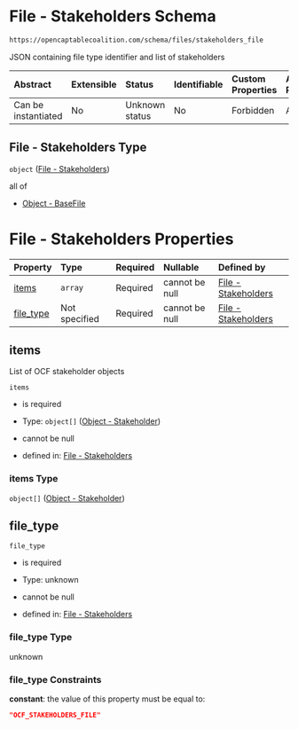 # File - Stakeholders Schema

```txt
https://opencaptablecoalition.com/schema/files/stakeholders_file
```

JSON containing file type identifier and list of stakeholders

| Abstract            | Extensible | Status         | Identifiable | Custom Properties | Additional Properties | Access Restrictions | Defined In                                                                                             |
| :------------------ | :--------- | :------------- | :----------- | :---------------- | :-------------------- | :------------------ | :----------------------------------------------------------------------------------------------------- |
| Can be instantiated | No         | Unknown status | No           | Forbidden         | Allowed               | none                | [StakeholdersFile.schema.json](../../schema/files/StakeholdersFile.schema.json "open original schema") |

## File - Stakeholders Type

`object` ([File - Stakeholders](stakeholdersfile.md))

all of

*   [Object - BaseFile](ocfmanifestfile-allof-object---basefile.md "check type definition")

# File - Stakeholders Properties

| Property                | Type          | Required | Nullable       | Defined by                                                                                                                                               |
| :---------------------- | :------------ | :------- | :------------- | :------------------------------------------------------------------------------------------------------------------------------------------------------- |
| [items](#items)         | `array`       | Required | cannot be null | [File - Stakeholders](stakeholdersfile-properties-items.md "https://opencaptablecoalition.com/schema/files/stakeholders_file#/properties/items")         |
| [file_type](#file_type) | Not specified | Required | cannot be null | [File - Stakeholders](stakeholdersfile-properties-file_type.md "https://opencaptablecoalition.com/schema/files/stakeholders_file#/properties/file_type") |

## items

List of OCF stakeholder objects

`items`

*   is required

*   Type: `object[]` ([Object - Stakeholder](stakeholdersfile-properties-items-object---stakeholder.md))

*   cannot be null

*   defined in: [File - Stakeholders](stakeholdersfile-properties-items.md "https://opencaptablecoalition.com/schema/files/stakeholders_file#/properties/items")

### items Type

`object[]` ([Object - Stakeholder](stakeholdersfile-properties-items-object---stakeholder.md))

## file_type



`file_type`

*   is required

*   Type: unknown

*   cannot be null

*   defined in: [File - Stakeholders](stakeholdersfile-properties-file_type.md "https://opencaptablecoalition.com/schema/files/stakeholders_file#/properties/file_type")

### file_type Type

unknown

### file_type Constraints

**constant**: the value of this property must be equal to:

```json
"OCF_STAKEHOLDERS_FILE"
```
